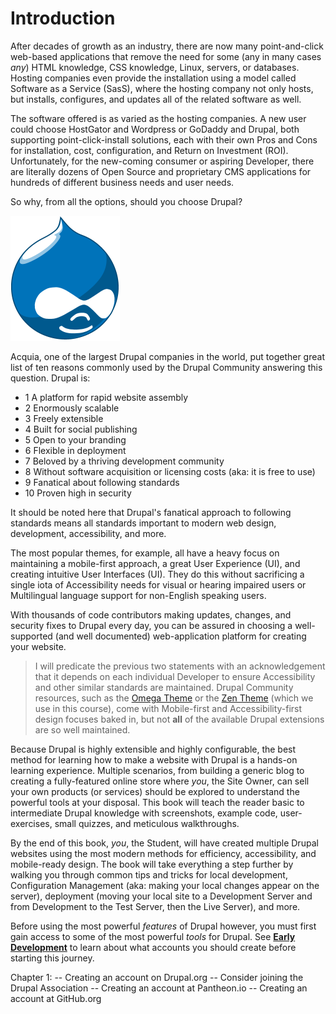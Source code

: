 # Introduction

After decades of growth as an industry, there are now many point-and-click web-based applications that remove the need for some (any in many cases *any*) HTML knowledge, CSS knowledge, Linux, servers, or databases. Hosting companies even provide the installation using a model called Software as a Service (SasS), where the hosting company not only hosts, but installs, configures, and updates all of the related software as well.

The software offered is as varied as the hosting companies. A new user could choose HostGator and Wordpress or GoDaddy and Drupal, both supporting point-click-install solutions, each with their own Pros and Cons for installation, cost, configuration, and Return on Investment (ROI). Unfortunately, for the new-coming consumer or aspiring Developer, there are literally dozens of Open Source and proprietary CMS applications for hundreds of different business needs and user needs.

So why, from all the options, should you choose Drupal?

![Why choose Drupal?](../images/general/drupal-logos/druplicon-logos/druplicon-small.png)

Acquia, one of the largest Drupal companies in the world, put together great list of ten reasons commonly used by the Drupal Community answering this question. Drupal is:

* 1 A platform for rapid website assembly
* 2 Enormously scalable
* 3 Freely extensible
* 4 Built for social publishing
* 5 Open to your branding
* 6 Flexible in deployment
* 7 Beloved by a thriving development community
* 8 Without software acquisition or licensing costs (aka: it is free to use)
* 9 Fanatical about following standards
* 10 Proven high in security

It should be noted here that Drupal's fanatical approach to following standards means all standards important to modern web design, development, accessibility, and more.

The most popular themes, for example, all have a heavy focus on maintaining a mobile-first approach, a great User Experience (UI), and creating intuitive User Interfaces (UI). They do this without sacrificing a single iota of Accessibility needs for visual or hearing impaired users or Multilingual language support for non-English speaking users.

With thousands of code contributors making updates, changes, and security fixes to Drupal every day, you can be assured in choosing a well-supported (and well documented) web-application platform for creating your website.

> I will predicate the previous two statements with an acknowledgement that it depends on each individual Developer to ensure Accessibility and other similar standards are maintained. Drupal Community resources, such as the [Omega Theme](https://www.drupal.org/project/omega "Omega Theme") or the [Zen Theme](https://www.drupal.org/project/zen "Zen Theme") (which we use in this course), come with Mobile-first and Accessibility-first design focuses baked in, but not **all** of the available Drupal extensions are so well maintained. 

Because Drupal is highly extensible and highly configurable, the best method for learning how to make a website with Drupal is a hands-on learning experience. Multiple scenarios, from building a generic blog to creating a fully-featured online store where *you*, the Site Owner, can sell your own products (or services) should be explored to understand the powerful tools at your disposal. This book will teach the reader basic to intermediate Drupal knowledge with screenshots, example code, user-exercises, small quizzes, and meticulous walkthroughs.

By the end of this book, *you*, the Student, will have created multiple Drupal websites using the most modern methods for efficiency, accessibility, and mobile-ready design. The book will take everything a step further by walking you through common tips and tricks for local development, Configuration Management (aka: making your local changes appear on the server), deployment (moving your local site to a Development Server and from Development to the Test Server, then the Live Server), and more.

Before using the most powerful *features* of Drupal however, you must first gain access to some of the most powerful _tools_ for Drupal. See **[Early Development](manuscript/early-development.md "Early Development")** to learn about what accounts you should create before starting this journey.

Chapter 1:
  -- Creating an account on Drupal.org
    -- Consider joining the Drupal Association
  -- Creating an account at Pantheon.io
  -- Creating an account at GitHub.org
